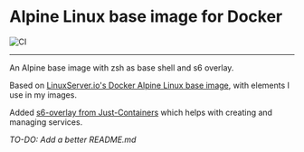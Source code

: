 # Alpine Linux base image for Docker 

![CI](https://github.com/ZalgoNoise/alpine/workflows/CI/badge.svg)

__________

An Alpine base image with zsh as base shell and s6 overlay.

Based on [LinuxServer.io's Docker Alpine Linux base image](https://github.com/linuxserver/docker-baseimage-alpine), with elements I use in my images. 

Added [s6-overlay from Just-Containers](https://github.com/just-containers/s6-overlay/) which helps with creating and managing services.

_TO-DO: Add a better README.md_
